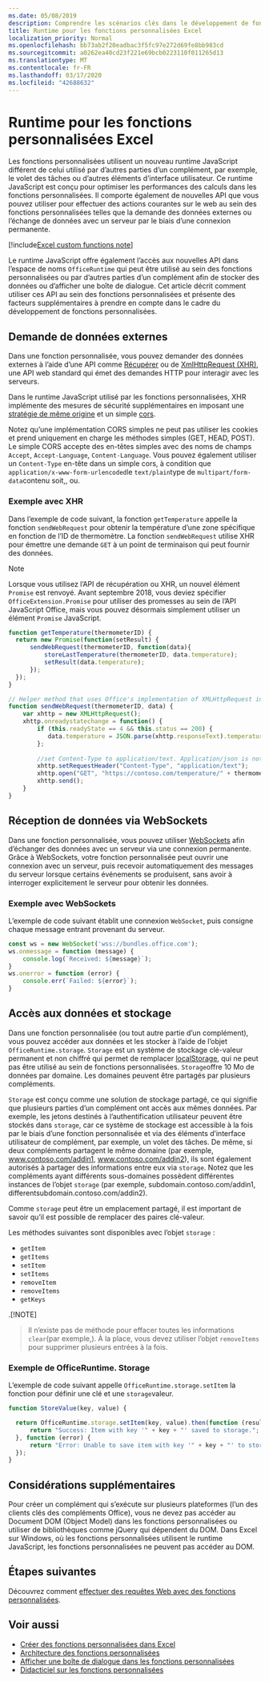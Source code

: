 ```yaml
---
ms.date: 05/08/2019
description: Comprendre les scénarios clés dans le développement de fonctions personnalisées Excel qui utilisent le nouveau runtime JavaScript.
title: Runtime pour les fonctions personnalisées Excel
localization_priority: Normal
ms.openlocfilehash: bb73ab2f20eadbac3f5fc97e272d69fe8bb983cd
ms.sourcegitcommit: a0262ea40cd23f221e69bcb0223110f011265d13
ms.translationtype: MT
ms.contentlocale: fr-FR
ms.lasthandoff: 03/17/2020
ms.locfileid: "42688632"
---
```

# <a name="runtime-for-excel-custom-functions"></a>Runtime pour les fonctions personnalisées Excel

Les fonctions personnalisées utilisent un nouveau runtime JavaScript différent de celui utilisé par d’autres parties d’un complément, par exemple, le volet des tâches ou d’autres éléments d’interface utilisateur. Ce runtime JavaScript est conçu pour optimiser les performances des calculs dans les fonctions personnalisées. Il comporte également de nouvelles API que vous pouvez utiliser pour effectuer des actions courantes sur le web au sein des fonctions personnalisées telles que la demande des données externes ou l’échange de données avec un serveur par le biais d’une connexion permanente.

[!include[Excel custom functions note](../includes/excel-custom-functions-note.md)]

Le runtime JavaScript offre également l’accès aux nouvelles API dans l’espace de noms `OfficeRuntime` qui peut être utilisé au sein des fonctions personnalisées ou par d’autres parties d’un complément afin de stocker des données ou d’afficher une boîte de dialogue. Cet article décrit comment utiliser ces API au sein des fonctions personnalisées et présente des facteurs supplémentaires à prendre en compte dans le cadre du développement de fonctions personnalisées.

## <a name="requesting-external-data"></a>Demande de données externes

Dans une fonction personnalisée, vous pouvez demander des données externes à l’aide d’une API comme [Récupérer](https://developer.mozilla.org/en-US/docs/Web/API/Fetch_API) ou de [XmlHttpRequest (XHR)](https://developer.mozilla.org/en-US/docs/Web/API/XMLHttpRequest), une API web standard qui émet des demandes HTTP pour interagir avec les serveurs.

Dans le runtime JavaScript utilisé par les fonctions personnalisées, XHR implémente des mesures de sécurité supplémentaires en imposant une [stratégie de même origine](https://developer.mozilla.org/en-US/docs/Web/Security/Same-origin_policy) et un simple [cors](https://www.w3.org/TR/cors/).

Notez qu’une implémentation CORS simples ne peut pas utiliser les cookies et prend uniquement en charge les méthodes simples (GET, HEAD, POST). Le simple CORS accepte des en-têtes simples avec des noms de champs `Accept`, `Accept-Language`, `Content-Language`. Vous pouvez également utiliser un `Content-Type` en-tête dans un simple cors, à condition que `application/x-www-form-urlencoded`le `text/plain`type de `multipart/form-data`contenu soit,, ou.

### <a name="xhr-example"></a>Exemple avec XHR

Dans l’exemple de code suivant, la fonction `getTemperature` appelle la fonction `sendWebRequest` pour obtenir la température d’une zone spécifique en fonction de l’ID de thermomètre. La fonction `sendWebRequest` utilise XHR pour émettre une demande `GET` à un point de terminaison qui peut fournir des données.

> [!NOTE] 
> Lorsque vous utilisez l’API de récupération ou XHR, un nouvel élément `Promise` est renvoyé. Avant septembre 2018, vous deviez spécifier `OfficeExtension.Promise` pour utiliser des promesses au sein de l’API JavaScript Office, mais vous pouvez désormais simplement utiliser un élément `Promise` JavaScript.

```js
function getTemperature(thermometerID) {
  return new Promise(function(setResult) {
      sendWebRequest(thermometerID, function(data){ 
          storeLastTemperature(thermometerID, data.temperature);
          setResult(data.temperature);
      });
  });
}

// Helper method that uses Office's implementation of XMLHttpRequest in the JavaScript runtime for custom functions  
function sendWebRequest(thermometerID, data) {
    var xhttp = new XMLHttpRequest();
    xhttp.onreadystatechange = function() {
        if (this.readyState == 4 && this.status == 200) {
           data.temperature = JSON.parse(xhttp.responseText).temperature
        };
        
        //set Content-Type to application/text. Application/json is not currently supported with Simple CORS
        xhttp.setRequestHeader("Content-Type", "application/text");
        xhttp.open("GET", "https://contoso.com/temperature/" + thermometerID), true)
        xhttp.send();  
    }
}
```

## <a name="receiving-data-via-websockets"></a>Réception de données via WebSockets

Dans une fonction personnalisée, vous pouvez utiliser [WebSockets](https://developer.mozilla.org/en-US/docs/Web/API/WebSockets_API) afin d’échanger des données avec un serveur via une connexion permanente. Grâce à WebSockets, votre fonction personnalisée peut ouvrir une connexion avec un serveur, puis recevoir automatiquement des messages du serveur lorsque certains événements se produisent, sans avoir à interroger explicitement le serveur pour obtenir les données.

### <a name="websockets-example"></a>Exemple avec WebSockets

L’exemple de code suivant établit une connexion `WebSocket`, puis consigne chaque message entrant provenant du serveur.

```js
const ws = new WebSocket('wss://bundles.office.com');
ws.onmessage = function (message) {
    console.log(`Received: ${message}`);
}
ws.onerror = function (error) {
    console.err(`Failed: ${error}`);
}
```

## <a name="storing-and-accessing-data"></a>Accès aux données et stockage

Dans une fonction personnalisée (ou tout autre partie d’un complément), vous pouvez accéder aux données et les stocker à l’aide de l’objet `OfficeRuntime.storage`. `Storage` est un système de stockage clé-valeur permanent et non chiffré qui permet de remplacer [localStorage](https://developer.mozilla.org/en-US/docs/Web/API/Window/localStorage), qui ne peut pas être utilisé au sein de fonctions personnalisées. `Storage`offre 10 Mo de données par domaine. Les domaines peuvent être partagés par plusieurs compléments.

`Storage` est conçu comme une solution de stockage partagé, ce qui signifie que plusieurs parties d’un complément ont accès aux mêmes données. Par exemple, les jetons destinés à l’authentification utilisateur peuvent être stockés dans `storage`, car ce système de stockage est accessible à la fois par le biais d’une fonction personnalisée et via des éléments d’interface utilisateur de complément, par exemple, un volet des tâches. De même, si deux compléments partagent le même domaine (par exemple, www.contoso.com/addin1, www.contoso.com/addin2), ils sont également autorisés à partager des informations entre eux via `storage`. Notez que les compléments ayant différents sous-domaines possèdent différentes instances de l’objet `storage` (par exemple, subdomain.contoso.com/addin1, differentsubdomain.contoso.com/addin2).

Comme `storage` peut être un emplacement partagé, il est important de savoir qu’il est possible de remplacer des paires clé-valeur.

Les méthodes suivantes sont disponibles avec l’objet `storage` :

 - `getItem`
 - `getItems`
 - `setItem`
 - `setItems`
 - `removeItem`
 - `removeItems`
 - `getKeys`

.[!NOTE]
> Il n’existe pas de méthode pour effacer toutes les informations `clear`(par exemple,). À la place, vous devez utiliser l’objet `removeItems` pour supprimer plusieurs entrées à la fois.

### <a name="officeruntimestorage-example"></a>Exemple de OfficeRuntime. Storage

L’exemple de code suivant appelle `OfficeRuntime.storage.setItem` la fonction pour définir une clé et une `storage`valeur.

```js
function StoreValue(key, value) {

  return OfficeRuntime.storage.setItem(key, value).then(function (result) {
      return "Success: Item with key '" + key + "' saved to storage.";
  }, function (error) {
      return "Error: Unable to save item with key '" + key + "' to storage. " + error;
  });
}
```

## <a name="additional-considerations"></a>Considérations supplémentaires

Pour créer un complément qui s’exécute sur plusieurs plateformes (l’un des clients clés des compléments Office), vous ne devez pas accéder au Document DOM (Object Model) dans les fonctions personnalisées ou utiliser de bibliothèques comme jQuery qui dépendent du DOM. Dans Excel sur Windows, où les fonctions personnalisées utilisent le runtime JavaScript, les fonctions personnalisées ne peuvent pas accéder au DOM.

## <a name="next-steps"></a>Étapes suivantes
Découvrez comment [effectuer des requêtes Web avec des fonctions personnalisées](custom-functions-web-reqs.md).

## <a name="see-also"></a>Voir aussi

* [Créer des fonctions personnalisées dans Excel](custom-functions-overview.md)
* [Architecture des fonctions personnalisées](custom-functions-architecture.md)
* [Afficher une boîte de dialogue dans les fonctions personnalisées](custom-functions-dialog.md)
* [Didacticiel sur les fonctions personnalisées](../tutorials/excel-tutorial-create-custom-functions.md)
